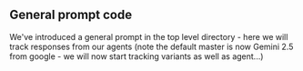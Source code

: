 ## General prompt code

We've introduced a general prompt in the top level directory - here we will track responses
from our agents (note the default master is now Gemini 2.5 from google - we will now start tracking variants as well as agent...)